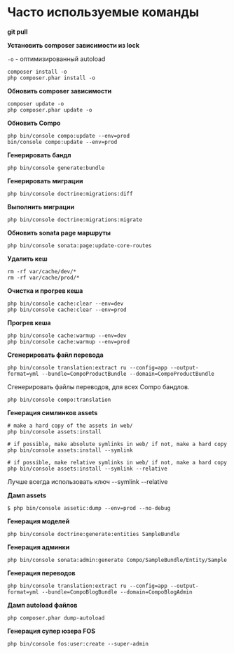 # Часто используемые команды

**git pull**

**Установить composer зависимости из lock**

`-o` - оптимизированный autoload

```
composer install -o
php composer.phar install -o
```

**Обновить composer зависимости**

```
composer update -o
php composer.phar update -o
```

**Обновить Compo**

```
php bin/console compo:update --env=prod
bin/console compo:update --env=prod
```

**Генерировать бандл**

```
php bin/console generate:bundle
```

**Генерировать миграции**

```
php bin/console doctrine:migrations:diff
```

**Выполнить миграции**

```
php bin/console doctrine:migrations:migrate
```

**Обновить sonata page маршруты**

```
php bin/console sonata:page:update-core-routes
```

**Удалить кеш**

```
rm -rf var/cache/dev/*
rm -rf var/cache/prod/*
```

**Очистка и прогрев кеша**

```
php bin/console cache:clear --env=dev
php bin/console cache:clear --env=prod
```

**Прогрев кеша**

```
php bin/console cache:warmup --env=dev
php bin/console cache:warmup --env=prod
```

**Сгенерировать файл перевода**

```
php bin/console translation:extract ru --config=app --output-format=yml --bundle=CompoProductBundle --domain=CompoProductBundle
```

Сгенерировать файлы переводов, для всех Compo бандлов.

```
php bin/console compo:translation
```

**Генерация симлинков assets**
```
# make a hard copy of the assets in web/
php bin/console assets:install

# if possible, make absolute symlinks in web/ if not, make a hard copy
php bin/console assets:install --symlink

# if possible, make relative symlinks in web/ if not, make a hard copy
php bin/console assets:install --symlink --relative
```
Лучше всегда использовать ключ --symlink --relative

**Дамп assets**
```
$ php bin/console assetic:dump --env=prod --no-debug
```

**Генерация моделей**
```
php bin/console doctrine:generate:entities SampleBundle
```

**Генерация админки**
```
php bin/console sonata:admin:generate Compo/SampleBundle/Entity/Sample
```
**Генерация переводов**
```
php bin/console translation:extract ru --config=app --output-format=yml --bundle=CompoBlogBundle --domain=CompoBlogAdmin
```
**Дамп autoload файлов**
```
php composer.phar dump-autoload 
```


**Генерация супер юзера FOS**
```
php bin/console fos:user:create --super-admin
```
